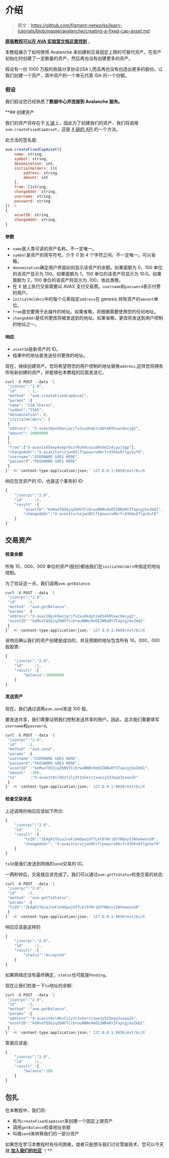 # 介绍

> 原文：<https://github.com/figment-networks/learn-tutorials/blob/master/avalanche/creating-a-fixed-cap-asset.md>

[**原版教程可以在 AVA 实验室文档这里找到**](https://docs.avax.network/build/tutorials/smart-digital-assets/create-a-fix-cap-asset) 。

本教程展示了如何使用 Avalanche 来创建和交易固定上限的可替代资产。在资产初始化时创建了一定数量的资产，然后再也没有创建更多的资产。

假设有一份 1000 万股的收益分享协议(ISA ),而且再也没有创造出更多的股份。让我们创建一个资产，其中资产的一个单元代表 ISA 的一个份额。

### 假设

我们假设您已经熟悉了[](https://datahub.figment.io/sign_up?service=avalanche)**数据中心并连接到 Avalanche 服务。**

 **## 创建资产

我们的资产将存在于 [X 链](https://docs.avax.network/learn/platform-overview#exchange-chain-x-chain)上，因此为了创建我们的资产，我们将调用`avm.createFixedCapAsset`，这是 [X 链的 API](https://docs.figment.io/network-documentation/avalanche/rpc-and-rest-api/) 的一个方法。

此方法的签名是:

```js
avm.createFixedCapAsset({
    name: string,
    symbol: string,
    denomination: int,  
    initialHolders: []{
        address: string,
        amount: int
    },
    from: []string,
    changeAddr: string,
    username: string,  
    password: string
}) ->
{
    assetID: string,
    changeAddr: string,
}
```

#### 参数

*   `name`是人类可读的资产名称。不一定唯一。
*   `symbol`是资产的简写符号。介于 0 到 4 个字符之间。不一定唯一。可以省略。
*   `denomination`确定用户界面如何显示该资产的余额。如果面额为 0，100 单位的该资产显示为 100。如果面额为 1，100 单位的该资产将显示为 10.0。如果面额为 2，100 单位的该资产将显示为. 100，依此类推。
*   在 X 链上执行交易需要以 AVAX 支付交易费。`username`和`password`表示付费的用户。
*   `initialHolders`中的每个元素指定`address`在 genesis 持有资产的`amount`单位。
*   `from`是您要用于此操作的地址。如果省略，将根据需要使用您的任何地址。
*   `changeAddr`是任何更改将被发送到的地址。如果省略，更改将发送到用户控制的地址之一。

#### 响应

*   `assetID`是新资产的 ID。
*   结果中的地址是发送任何更改的地址。

现在，继续创建资产。您将希望用您的用户控制的地址替换`address`,这样您将拥有所有新创建的资产，并能够在本教程的后面发送它。

```js
curl -X POST --data '{
 "jsonrpc":"2.0",
 "id"     : 1,
 "method" :"avm.createFixedCapAsset",
 "params" :{
 "name": "ISA Shares",
 "symbol":"ISAS",
 "denomination": 0,
 "initialHolders": [
 {
 "address": "X-avax10pvk9anjqrjfv2xudkdptza654695uwc8ecyg5",
 "amount": 10000000
 }
 ],
 "from":["X-avax1s65kep4smpr9cnf6uh9cuuud4ndm2z4jguj3gp"],
 "changeAddr":"X-avax1turszjwn05lflpewurw96rfrd3h6x8flgs5uf8",
 "username":"USERNAME GOES HERE",
 "password":"PASSWORD GOES HERE"
 }
}' -H 'content-type:application/json;' 127.0.0.1:9650/ext/bc/X
```

响应包含资产的 ID，也是这个事务的 ID:

```js
{
    "jsonrpc":"2.0",
    "id"     :1,
    "result" :{
        "assetID":"keMuoTQSGjqZbNVTCcbrwuNNNv9eEEZWBaRY3TapcgjkoZmQ1",
        "changeAddr":"X-avax1turszjwn05lflpewurw96rfrd3h6x8flgs5uf8"
    }
}
```

## 交易资产

#### 检查余额

所有 10，000，000 单位的资产(股份)都由我们在`initialHolders`中指定的地址控制。

为了验证这一点，我们调用`avm.getBalance`:

```js
curl -X POST --data '{
 "jsonrpc":"2.0",
 "id"     :1,
 "method" :"avm.getBalance",
 "params" :{
 "address":"X-avax10pvk9anjqrjfv2xudkdptza654695uwc8ecyg5",
 "assetID":"keMuoTQSGjqZbNVTCcbrwuNNNv9eEEZWBaRY3TapcgjkoZmQ1"
 }
}' -H 'content-type:application/json;' 127.0.0.1:9650/ext/bc/X
```

该响应确认我们的资产创建是成功的，并且预期的地址包含所有 10，000，000 股股票:

```js
{
    "jsonrpc":"2.0",
    "id"     :1,
    "result" :{
        "balance":10000000
    }
}
```

#### 发送资产

现在，我们通过调用`avm.send`发送 100 股。

要发送共享，我们需要证明我们控制发送共享的用户。因此，这次我们需要填写`username`和`password`。

```js
curl -X POST --data '{
 "jsonrpc":"2.0",
 "id"     :1,
 "method" :"avm.send",
 "params" :{
 "username":"USERNAME GOES HERE",
 "password":"PASSWORD GOES HERE",
 "assetID" :"keMuoTQSGjqZbNVTCcbrwuNNNv9eEEZWBaRY3TapcgjkoZmQ1",
 "amount"  :100,
 "to"      :"X-avax1t8sl0knfzly3t3sherctxwezy533ega3sxww2k"
 }
}' -H 'content-type:application/json;' 127.0.0.1:9650/ext/bc/X
```

#### 检查交易状态

上述调用的响应应该如下所示:

```js
{
    "jsonrpc":"2.0",
    "id"     :1,
    "result" :{
        "txID":"2EAgR1YbsaJrwFiU4DpwjUfTLkt97WrjQYYNQny13AheewnxSR",
        "changeAddr": "X-avax1turszjwn05lflpewurw96rfrd3h6x8flgs5uf8"
    }
}
```

`txID`是我们发送到网络的`send`交易的 ID。

一两秒钟后，交易就应该完成了。我们可以通过`avm.getTxStatus`检查交易的状态:

```js
curl -X POST --data '{
 "jsonrpc":"2.0",
 "id"     :1,
 "method" :"avm.getTxStatus",
 "params" :{
 "txID":"2EAgR1YbsaJrwFiU4DpwjUfTLkt97WrjQYYNQny13AheewnxSR"
 }
}' -H 'content-type:application/json;' 127.0.0.1:9650/ext/bc/X
```

响应应该是这样的

```js
{
    "jsonrpc":"2.0",
    "id"     :1,
    "result" :{
        "status":"Accepted"
    }
}
```

如果网络还没有最终确定，`status`也可能是`Pending`。

现在让我们检查一下`to`地址的余额:

```js
curl -X POST --data '{
 "jsonrpc":"2.0",
 "id"     :1,
 "method" :"avm.getBalance",
 "params" :{
 "address":"X-avax1t8sl0knfzly3t3sherctxwezy533ega3sxww2k",
 "assetID":"keMuoTQSGjqZbNVTCcbrwuNNNv9eEEZWBaRY3TapcgjkoZmQ1"
 }
}' -H 'content-type:application/json;' 127.0.0.1:9650/ext/bc/X
```

答案应该是:

```js
{
    "jsonrpc":"2.0",
    "id"     :1,
    "result" :{
        "balance":100
    }
}
```

## 包扎

在本教程中，我们将:

*   称为`createFixedCapAsset`来创建一个固定上限资产
*   调用`getBalance`检查地址余额
*   叫做`send`来转移我们的一部分资产

如果您在学习本教程时有任何困难，或者只是想与我们讨论雪崩技术，您可以今天就 [**加入我们的社区**](https://discord.gg/fszyM7K) ！**